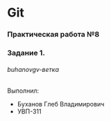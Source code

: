 # Git
### Практическая работа №8
### Задание 1.
###### buhanovgv-ветка

Выполнил:
* Буханов Глеб Владимирович
* УВП-311
